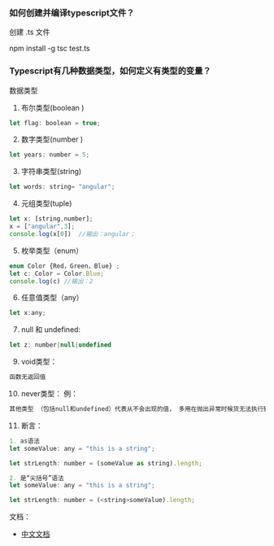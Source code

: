### 如何创建并编译typescript文件？

创建 .ts 文件

npm install -g
tsc test.ts

### Typescript有几种数据类型，如何定义有类型的变量？

数据类型

1. 布尔类型(boolean )
```javascript
let flag: boolean = true;
```

2. 数字类型(number )
```javascript
let years: number = 5;
```

3. 字符串类型(string)
```javascript
let words: string= "angular";
```

4. 元组类型(tuple)
```javascript
let x: [string,number];
x = ["angular",3];
console.log(x[0])  //输出：angular；
```

5. 枚举类型（enum）
```javascript
enum Color {Red，Green，Blue} ;
let c: Color = Color.Blue;
console.log(c) //输出：2
```

6. 任意值类型（any）
```javascript
let x:any;
```

7. null 和 undefined:
```javascript
let z: number|null|undefined
```
9. void类型：
```javascript
函数无返回值
```

10. never类型：  例：
```javascript
其他类型 （包括null和undefined）代表从不会出现的值， 多用在抛出异常时候货无法执行到终点的（例如死循环）
```

11. 断言：

```javascript
1. as语法
let someValue: any = "this is a string";

let strLength: number = (someValue as string).length;

2. 是“尖括号”语法
let someValue: any = "this is a string";

let strLength: number = (<string>someValue).length;
```

文档：
-   [中文文档](https://www.tslang.cn/docs/handbook/basic-types.html)
